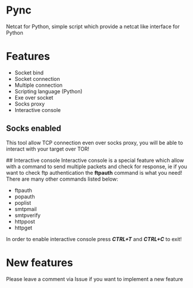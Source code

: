 # Pync
Netcat for Python, simple script which provide a netcat like interface for Python

# Features

- Socket bind
- Socket connection
- Multiple connection
- Scripting language (Python)
- Exe over socket
- Socks proxy
- Interactive console

## Socks enabled
This tool allow TCP connection even over socks proxy, you will be able to interact with your target over TOR!

## Interactive console
Interactive console is a special feature which allow with a command to send multiple packets and check for response, ie if you want to check ftp authentication the **ftpauth** command is what you need! There are many other commands listed below:

- ftpauth 
- popauth
- poplist
- smtpmail
- smtpverify
- httppost
- httpget

In order to enable interactive console press ***CTRL+T*** and ***CTRL+C*** to exit!


# New features

Please leave a comment via Issue if you want to implement a new feature
